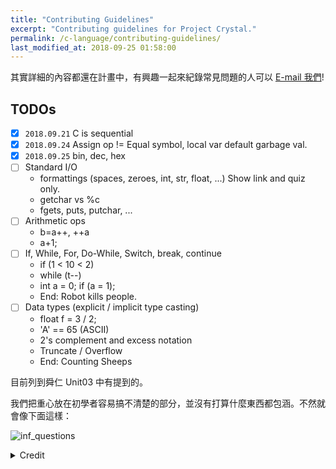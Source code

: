 ```yaml
---
title: "Contributing Guidelines"
excerpt: "Contributing guidelines for Project Crystal."
permalink: /c-language/contributing-guidelines/
last_modified_at: 2018-09-25 01:58:00
---
```


其實詳細的內容都還在計畫中，有興趣一起來紀錄常見問題的人可以 <a href="mailto:j3.soon@msa.hinet.net">E-mail 我們</a>!

## TODOs
- [x] `2018.09.21` C is sequential
- [x] `2018.09.24` Assign op != Equal symbol, local var default garbage val.
- [x] `2018.09.25` bin, dec, hex
- [ ] Standard I/O
  - formattings (spaces, zeroes, int, str, float, ...)
     Show link and quiz only.
  - getchar vs %c
  - fgets, puts, putchar, ...
- [ ] Arithmetic ops
  - b=a++, ++a
  - a+1;
- [ ] If, While, For, Do-While, Switch, break, continue
  - if (1 < 10 < 2)
  - while (t--)
  - int a = 0; if (a = 1);
  - End: Robot kills people.
- [ ] Data types (explicit / implicit type casting)
  - float f = 3 / 2;
  - 'A' == 65 (ASCII)
  - 2's complement and excess notation
  - Truncate / Overflow
  - End: Counting Sheeps

目前列到舜仁 Unit03 中有提到的。

我們把重心放在初學者容易搞不清楚的部分，並沒有打算什麼東西都包涵。不然就會像下面這樣：

![inf_questions]({{site.imgs}}{{page.id}}/inf_questions.png)
<details><summary markdown="span">Credit</summary><div markdown="1">
[Abstruse Goose](https://abstrusegoose.com/98) is licensed under a [Creative Commons Attribution-NonCommercial 3.0 United States License](https://creativecommons.org/licenses/by-nc/3.0/us/).
</div></details>
